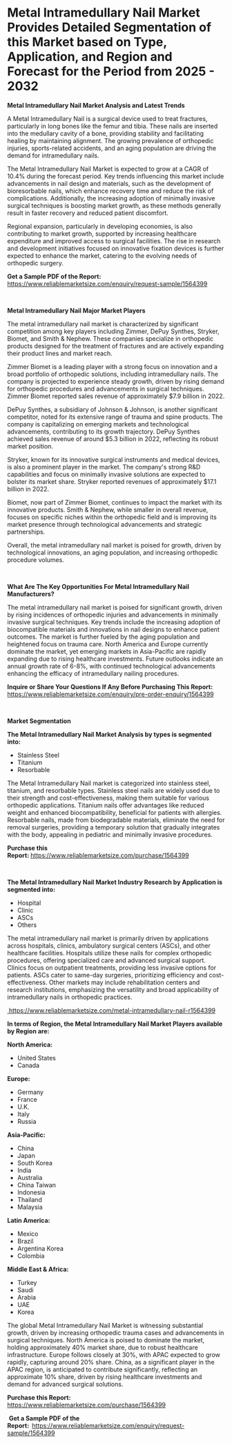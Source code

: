 <p><h1>Metal Intramedullary Nail Market Provides Detailed Segmentation of this Market based on Type, Application, and Region and Forecast for the Period from 2025 - 2032</h1></p><p><strong>Metal Intramedullary Nail Market Analysis and Latest Trends</strong></p>
<p><p>A Metal Intramedullary Nail is a surgical device used to treat fractures, particularly in long bones like the femur and tibia. These nails are inserted into the medullary cavity of a bone, providing stability and facilitating healing by maintaining alignment. The growing prevalence of orthopedic injuries, sports-related accidents, and an aging population are driving the demand for intramedullary nails.</p><p>The Metal Intramedullary Nail Market is expected to grow at a CAGR of 10.4% during the forecast period. Key trends influencing this market include advancements in nail design and materials, such as the development of bioresorbable nails, which enhance recovery time and reduce the risk of complications. Additionally, the increasing adoption of minimally invasive surgical techniques is boosting market growth, as these methods generally result in faster recovery and reduced patient discomfort.</p><p>Regional expansion, particularly in developing economies, is also contributing to market growth, supported by increasing healthcare expenditure and improved access to surgical facilities. The rise in research and development initiatives focused on innovative fixation devices is further expected to enhance the market, catering to the evolving needs of orthopedic surgery.</p></p>
<p><strong>Get a Sample PDF of the Report:&nbsp;</strong> <a href="https://www.reliablemarketsize.com/enquiry/request-sample/1564399?utm_campaign=2095&utm_medium=2&utm_source=Github&utm_content=ia&utm_term=14042025&utm_id=metal-intramedullary-nail">https://www.reliablemarketsize.com/enquiry/request-sample/1564399</a></p>
<p>&nbsp;</p>
<p><strong>Metal Intramedullary Nail Major Market Players</strong></p>
<p><p>The metal intramedullary nail market is characterized by significant competition among key players including Zimmer, DePuy Synthes, Stryker, Biomet, and Smith & Nephew. These companies specialize in orthopedic products designed for the treatment of fractures and are actively expanding their product lines and market reach.</p><p>Zimmer Biomet is a leading player with a strong focus on innovation and a broad portfolio of orthopedic solutions, including intramedullary nails. The company is projected to experience steady growth, driven by rising demand for orthopedic procedures and advancements in surgical techniques. Zimmer Biomet reported sales revenue of approximately $7.9 billion in 2022.</p><p>DePuy Synthes, a subsidiary of Johnson & Johnson, is another significant competitor, noted for its extensive range of trauma and spine products. The company is capitalizing on emerging markets and technological advancements, contributing to its growth trajectory. DePuy Synthes achieved sales revenue of around $5.3 billion in 2022, reflecting its robust market position.</p><p>Stryker, known for its innovative surgical instruments and medical devices, is also a prominent player in the market. The company's strong R&D capabilities and focus on minimally invasive solutions are expected to bolster its market share. Stryker reported revenues of approximately $17.1 billion in 2022.</p><p>Biomet, now part of Zimmer Biomet, continues to impact the market with its innovative products. Smith & Nephew, while smaller in overall revenue, focuses on specific niches within the orthopedic field and is improving its market presence through technological advancements and strategic partnerships.</p><p>Overall, the metal intramedullary nail market is poised for growth, driven by technological innovations, an aging population, and increasing orthopedic procedure volumes.</p></p>
<p>&nbsp;</p>
<p><strong>What Are The Key Opportunities For Metal Intramedullary Nail Manufacturers?</strong></p>
<p><p>The metal intramedullary nail market is poised for significant growth, driven by rising incidences of orthopedic injuries and advancements in minimally invasive surgical techniques. Key trends include the increasing adoption of biocompatible materials and innovations in nail designs to enhance patient outcomes. The market is further fueled by the aging population and heightened focus on trauma care. North America and Europe currently dominate the market, yet emerging markets in Asia-Pacific are rapidly expanding due to rising healthcare investments. Future outlooks indicate an annual growth rate of 6-8%, with continued technological advancements enhancing the efficacy of intramedullary nailing procedures.</p></p>
<p><strong>Inquire or Share Your Questions If Any Before Purchasing This Report:</strong> <a href="https://www.reliablemarketsize.com/enquiry/pre-order-enquiry/1564399?utm_campaign=2095&utm_medium=2&utm_source=Github&utm_content=ia&utm_term=14042025&utm_id=metal-intramedullary-nail">https://www.reliablemarketsize.com/enquiry/pre-order-enquiry/1564399</a></p>
<p>&nbsp;</p>
<p><strong>Market Segmentation</strong></p>
<p><strong>The Metal Intramedullary Nail Market Analysis by types is segmented into:</strong></p>
<p><ul><li>Stainless Steel</li><li>Titanium</li><li>Resorbable</li></ul></p>
<p><p>The Metal Intramedullary Nail market is categorized into stainless steel, titanium, and resorbable types. Stainless steel nails are widely used due to their strength and cost-effectiveness, making them suitable for various orthopedic applications. Titanium nails offer advantages like reduced weight and enhanced biocompatibility, beneficial for patients with allergies. Resorbable nails, made from biodegradable materials, eliminate the need for removal surgeries, providing a temporary solution that gradually integrates with the body, appealing in pediatric and minimally invasive procedures.</p></p>
<p><strong>Purchase this Report:&nbsp;</strong><a href="https://www.reliablemarketsize.com/purchase/1564399?utm_campaign=2095&utm_medium=2&utm_source=Github&utm_content=ia&utm_term=14042025&utm_id=metal-intramedullary-nail">https://www.reliablemarketsize.com/purchase/1564399</a></p>
<p>&nbsp;</p>
<p><strong>The Metal Intramedullary Nail Market Industry Research by Application is segmented into:</strong></p>
<p><ul><li>Hospital</li><li>Clinic</li><li>ASCs</li><li>Others</li></ul></p>
<p><p>The metal intramedullary nail market is primarily driven by applications across hospitals, clinics, ambulatory surgical centers (ASCs), and other healthcare facilities. Hospitals utilize these nails for complex orthopedic procedures, offering specialized care and advanced surgical support. Clinics focus on outpatient treatments, providing less invasive options for patients. ASCs cater to same-day surgeries, prioritizing efficiency and cost-effectiveness. Other markets may include rehabilitation centers and research institutions, emphasizing the versatility and broad applicability of intramedullary nails in orthopedic practices.</p></p>
<p><a href="https://www.reliablemarketsize.com/metal-intramedullary-nail-r1564399?utm_campaign=2095&utm_medium=2&utm_source=Github&utm_content=ia&utm_term=14042025&utm_id=metal-intramedullary-nail">&nbsp;https://www.reliablemarketsize.com/metal-intramedullary-nail-r1564399</a></p>
<p><strong>In terms of Region, the Metal Intramedullary Nail Market Players available by Region are:</strong></p>
<p>
    <p> <strong> North America: </strong>
        <ul>
            <li>United States</li>
            <li>Canada</li>
        </ul>
        </p> 
    <p> <strong> Europe: </strong>
        <ul>
            <li>Germany</li>
            <li>France</li>
            <li>U.K.</li>
            <li>Italy</li>
            <li>Russia</li>
        </ul>
        </p> 
    <p> <strong> Asia-Pacific: </strong>
        <ul>
            <li>China</li>
            <li>Japan</li>
            <li>South Korea</li>
            <li>India</li>
            <li>Australia</li>
            <li>China Taiwan</li>
            <li>Indonesia</li>
            <li>Thailand</li>
            <li>Malaysia</li>
        </ul>
        </p> 
    <p> <strong> Latin America: </strong>
        <ul>
            <li>Mexico</li>
            <li>Brazil</li>
            <li>Argentina Korea</li>
            <li>Colombia</li>
        </ul>
        </p> 
    <p> <strong> Middle East & Africa: </strong>
        <ul>
            <li>Turkey</li>
            <li>Saudi</li>
            <li>Arabia</li>
            <li>UAE</li>
            <li>Korea</li>
        </ul>
    </p>
    </p>
<p><p>The global Metal Intramedullary Nail Market is witnessing substantial growth, driven by increasing orthopedic trauma cases and advancements in surgical techniques. North America is poised to dominate the market, holding approximately 40% market share, due to robust healthcare infrastructure. Europe follows closely at 30%, with APAC expected to grow rapidly, capturing around 20% share. China, as a significant player in the APAC region, is anticipated to contribute significantly, reflecting an approximate 10% share, driven by rising healthcare investments and demand for advanced surgical solutions.</p></p>
<p><strong>Purchase this Report: </strong><a href="https://www.reliablemarketsize.com/purchase/1564399?utm_campaign=2095&utm_medium=2&utm_source=Github&utm_content=ia&utm_term=14042025&utm_id=metal-intramedullary-nail">https://www.reliablemarketsize.com/purchase/1564399</a></p>
<p>&nbsp;<strong>Get a Sample PDF of the Report:&nbsp;&nbsp;</strong><a href="https://www.reliablemarketsize.com/enquiry/request-sample/1564399?utm_campaign=2095&utm_medium=2&utm_source=Github&utm_content=ia&utm_term=14042025&utm_id=metal-intramedullary-nail">https://www.reliablemarketsize.com/enquiry/request-sample/1564399</a></p>
<p><strong></strong></p>
<p><p></p><p></p><p></p></p>